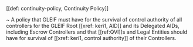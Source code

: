 [[def: continuity-policy, Continuity Policy]]

~ A policy that GLEIF must have for the survival of control authority of all controllers for the GLEIF Root [[xref: keri1, AID]] and its Delegated AIDs, including Escrow Controllers and that [[ref:QVI]]s and Legal Entities should have for survival of [[xref: keri1, control authority]] of their Controllers.
